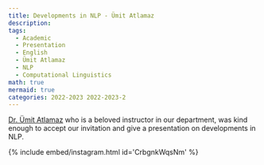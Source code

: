 ```yaml
---
title: Developments in NLP - Ümit Atlamaz
description:
tags:
  - Academic
  - Presentation
  - English
  - Ümit Atlamaz
  - NLP
  - Computational Linguistics
math: true
mermaid: true
categories: 2022-2023 2022-2023-2
---
```

[Dr. Ümit Atlamaz](https://linguistics.bogazici.edu.tr/umit-atlamaz) who is a beloved instructor in our department, was kind enough to accept our invitation and give a presentation on developments in NLP.

{% include embed/instagram.html id='CrbgnkWqsNm' %}